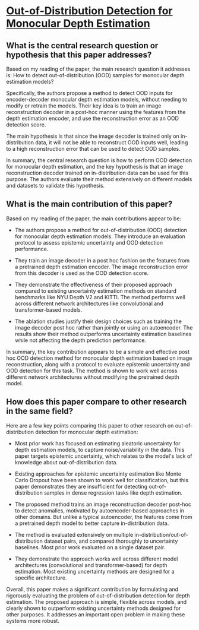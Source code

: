 # [Out-of-Distribution Detection for Monocular Depth Estimation](https://arxiv.org/abs/2308.06072)

## What is the central research question or hypothesis that this paper addresses?

 Based on my reading of the paper, the main research question it addresses is: How to detect out-of-distribution (OOD) samples for monocular depth estimation models? 

Specifically, the authors propose a method to detect OOD inputs for encoder-decoder monocular depth estimation models, without needing to modify or retrain the models. Their key idea is to train an image reconstruction decoder in a post-hoc manner using the features from the depth estimation encoder, and use the reconstruction error as an OOD detection score.

The main hypothesis is that since the image decoder is trained only on in-distribution data, it will not be able to reconstruct OOD inputs well, leading to a high reconstruction error that can be used to detect OOD samples.

In summary, the central research question is how to perform OOD detection for monocular depth estimation, and the key hypothesis is that an image reconstruction decoder trained on in-distribution data can be used for this purpose. The authors evaluate their method extensively on different models and datasets to validate this hypothesis.


## What is the main contribution of this paper?

 Based on my reading of the paper, the main contributions appear to be:

- The authors propose a method for out-of-distribution (OOD) detection for monocular depth estimation models. They introduce an evaluation protocol to assess epistemic uncertainty and OOD detection performance.

- They train an image decoder in a post hoc fashion on the features from a pretrained depth estimation encoder. The image reconstruction error from this decoder is used as the OOD detection score. 

- They demonstrate the effectiveness of their proposed approach compared to existing uncertainty estimation methods on standard benchmarks like NYU Depth V2 and KITTI. The method performs well across different network architectures like convolutional and transformer-based models.

- The ablation studies justify their design choices such as training the image decoder post hoc rather than jointly or using an autoencoder. The results show their method outperforms uncertainty estimation baselines while not affecting the depth prediction performance.

In summary, the key contribution appears to be a simple and effective post hoc OOD detection method for monocular depth estimation based on image reconstruction, along with a protocol to evaluate epistemic uncertainty and OOD detection for this task. The method is shown to work well across different network architectures without modifying the pretrained depth model.


## How does this paper compare to other research in the same field?

 Here are a few key points comparing this paper to other research on out-of-distribution detection for monocular depth estimation:

- Most prior work has focused on estimating aleatoric uncertainty for depth estimation models, to capture noise/variability in the data. This paper targets epistemic uncertainty, which relates to the model's lack of knowledge about out-of-distribution data.

- Existing approaches for epistemic uncertainty estimation like Monte Carlo Dropout have been shown to work well for classification, but this paper demonstrates they are insufficient for detecting out-of-distribution samples in dense regression tasks like depth estimation. 

- The proposed method trains an image reconstruction decoder post-hoc to detect anomalies, motivated by autoencoder-based approaches in other domains. But unlike a typical autoencoder, the features come from a pretrained depth model to better capture in-distribution data.

- The method is evaluated extensively on multiple in-distribution/out-of-distribution dataset pairs, and compared thoroughly to uncertainty baselines. Most prior work evaluated on a single dataset pair.

- They demonstrate the approach works well across different model architectures (convolutional and transformer-based) for depth estimation. Most existing uncertainty methods are designed for a specific architecture.

Overall, this paper makes a significant contribution by formulating and rigorously evaluating the problem of out-of-distribution detection for depth estimation. The proposed approach is simple, flexible across models, and clearly shown to outperform existing uncertainty methods designed for other purposes. It addresses an important open problem in making these systems more robust.
